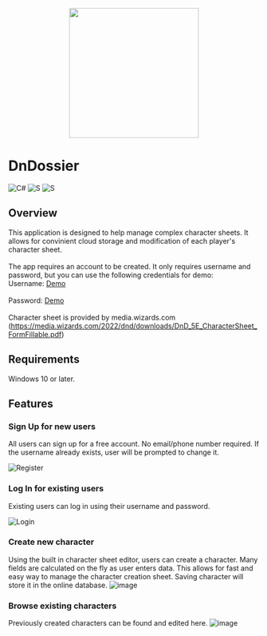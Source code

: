 <p align="center">
  <img src=https://github.com/user-attachments/assets/84869887-070c-4c2e-b404-1dccb67c3f59 height=260>
</p>

# DnDossier

![C#](https://img.shields.io/badge/C%23-%23239120.svg?style=for-the-badge&logo=csharp&logoColor=white)
![S](https://img.shields.io/badge/PostgreSQL-316192?style=for-the-badge&logo=postgresql&logoColor=white)
![S](https://img.shields.io/badge/Supabase-181818?style=for-the-badge&logo=supabase&logoColor=dark)


## Overview
This application is designed to help manage complex character sheets. It allows for convinient cloud storage and modification of each player's character sheet.
<br><br>
The app requires an account to be created. It only requires username and password, but you can use the following credentials for demo: <br>
Username: <ins>Demo</ins><br>  
Password: <ins>Demo</ins>
<br><br>
Character sheet is provided by media.wizards.com (https://media.wizards.com/2022/dnd/downloads/DnD_5E_CharacterSheet_FormFillable.pdf)

## Requirements
Windows 10 or later.

## Features
### Sign Up for new users
All users can sign up for a free account. No email/phone number required. If the username already exists, user will be prompted to change it.

![Register](https://github.com/user-attachments/assets/bf4ca9c4-d3cd-40e2-ad54-fa9f8c107063)

### Log In for existing users
Existing users can log in using their username and password.

![Login](https://github.com/user-attachments/assets/75ba9de0-e114-4e91-b6dd-ebe0086a86d6)

### Create new character
Using the built in character sheet editor, users can create a character. Many fields are calculated on the fly as user enters data.
This allows for fast and easy way to manage the character creation sheet. Saving character will store it in the online database.
![image](https://github.com/user-attachments/assets/c090f23d-026d-4d78-89d6-be0bb5f5866c)

### Browse existing characters
Previously created characters can be found and edited here.
![image](https://github.com/user-attachments/assets/1124fca6-4771-4a28-bcb4-e29fb5b069bb)

